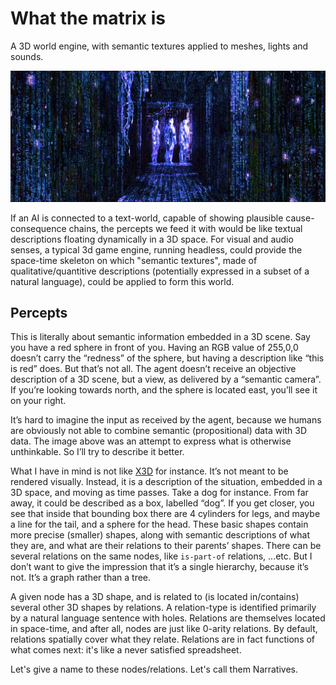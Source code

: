 # What the matrix is
A 3D world engine, with semantic textures applied to meshes, lights and sounds. 

![The Matrix](https://github.com/botbreeder/what-the-matrix-is/raw/main/bm.jpg)

If an AI is connected to a text-world, capable of showing plausible cause-consequence chains, the percepts we feed it with would be like textual descriptions floating dynamically in a 3D space. For visual and audio senses, a typical 3d game engine, running headless, could provide the space-time skeleton on which "semantic textures", made of qualitative/quantitive descriptions (potentially expressed in a subset of a natural language), could be applied to form this world.

## Percepts

This is literally about semantic information embedded in a 3D scene. Say you have a red sphere in front of you. Having an RGB value of 255,0,0 doesn’t carry the “redness” of the sphere, but having a description like “this is red” does. But that’s not all. The agent doesn’t receive an objective description of a 3D scene, but a view, as delivered by a “semantic camera”. If you’re looking towards north, and the sphere is located east, you’ll see it on your right.

It’s hard to imagine the input as received by the agent, because we humans are obviously not able to combine semantic (propositional) data with 3D data. The image above was an attempt to express what is otherwise unthinkable. So I’ll try to describe it better.

What I have in mind is not like [X3D](https://en.wikipedia.org/wiki/X3D) for instance. It’s not meant to be rendered visually. Instead, it is a description of the situation, embedded in a 3D space, and moving as time passes. Take a dog for instance. From far away, it could be described as a box, labelled “dog”. If you get closer, you see that inside that bounding box there are 4 cylinders for legs, and maybe a line for the tail, and a sphere for the head. These basic shapes contain more precise (smaller) shapes, along with semantic descriptions of what they are, and what are their relations to their parents’ shapes. There can be several relations on the same nodes, like `is-part-of` relations, ...etc. But I don’t want to give the impression that it’s a single hierarchy, because it’s not. It’s a graph rather than a tree.

A given node has a 3D shape, and is related to (is located in/contains) several other 3D shapes by relations. A relation-type is identified primarily by a natural language sentence with holes. Relations are themselves located in space-time, and after all, nodes are just like 0-arity relations. By default, relations spatially cover what they relate. Relations are in fact functions of what comes next: it's like a never satisfied spreadsheet.

Let's give a name to these nodes/relations. Let's call them Narratives.

